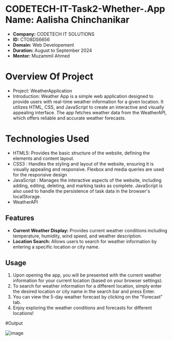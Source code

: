 # CODETECH-IT-Task2-Whether-.App **Name:** Aalisha Chinchanikar
- **Company:** CODETECH IT SOLUTIONS
- **ID:** CTO8DS6656
- **Domain:** Web Developement
- **Duration:** August to September 2024
- **Mentor:** Muzammil Ahmed

# Overview Of Project
- Project: WeatherApplication
- Introduction:
Weather App is a simple web application designed to provide users with real-time weather information for a given location. It utilizes HTML, CSS, and JavaScript to create an interactive and visually appealing interface. The app fetches weather data from the WeatherAPI, which offers reliable and accurate weather forecasts.
# Technologies Used
- HTML5: Provides the basic structure of the website, defining the elements and content layout.
- CSS3 : Handles the styling and layout of the website, ensuring it is visually appealing and responsive. Flexbox and media queries are used for the responsive design
- JavaScript : Manages the interactive aspects of the website, including adding, editing, deleting, and marking tasks as complete. JavaScript is also used to handle the persistence of task data in the browser's localStorage.
- WeatherAPI
## Features
- **Current Weather Display:** Provides current weather conditions including temperature, humidity, wind speed, and weather description.
- **Location Search:** Allows users to search for weather information by entering a specific location or city name.

## Usage
1. Upon opening the app, you will be presented with the current weather information for your current location (based on your browser settings).
2. To search for weather information for a different location, simply enter the desired location or city name in the search bar and press Enter.
3. You can view the 5-day weather forecast by clicking on the "Forecast" tab.
4. Enjoy exploring the weather conditions and forecasts for different locations!

 #Output
 
![image](https://github.com/user-attachments/assets/7f787ade-4329-48f0-b7c5-0fe5c0408e54)

 
 

